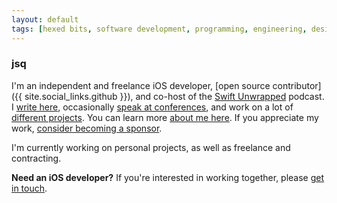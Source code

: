 ```yaml
---
layout: default
tags: [hexed bits, software development, programming, engineering, design patterns, ios, objective-c, swift, ethics]
---
```


<h3 class="branded">jsq</h3>

I'm an independent and freelance iOS developer, [open source contributor]({{ site.social_links.github }}), and co-host of the [Swift Unwrapped](https://spec.fm/podcasts/swift-unwrapped) podcast.
I [write here](/blog), occasionally [speak at conferences](/speaking), and work on a lot of [different projects](/projects).
You can learn more [about me here](/about).
If you appreciate my work, [consider becoming a sponsor](/sponsor).

I'm currently working on personal projects, as well as freelance and contracting.

**Need an iOS developer?** If you're interested in working together, please [get in touch](/contact).
